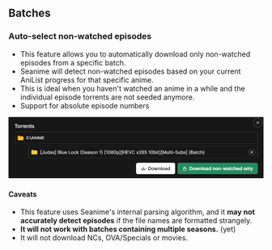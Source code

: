## Batches

### Auto-select non-watched episodes

- This feature allows you to automatically download only non-watched episodes from a specific batch.
- Seanime will detect non-watched episodes based on your current AniList progress for that specific anime.
- This is ideal when you haven't watched an anime in a while and the individual episode torrents are not seeded anymore.
- Support for absolute episode numbers

![img_10.png](images/img_10.png)

#### Caveats

- This feature uses Seanime's internal parsing algorithm, and it **may not accurately detect episodes** if the file
  names
  are formatted strangely.
- **It will not work with batches containing multiple seasons.** (yet)
- It will not download NCs, OVA/Specials or movies.
